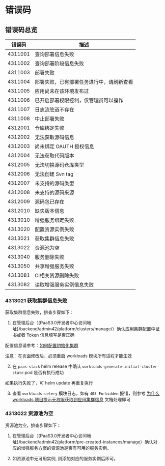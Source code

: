 # 错误码

## 错误码总览

| 错误码 | 描述 |
| - | - |
| 4311001 | 查询部署信息失败 |
| 4311002 | 查询部署阶段信息失败 |
| 4311003 | 部署失败 |
| 4311004 | 部署失败，已有部署任务进行中，请刷新查看 |
| 4311005 | 应用尚未在该环境发布过 |
| 4311006 | 已开启部署权限控制，仅管理员可以操作 |
| 4311007 | 日志流管道不存在 |
| 4311008 | 中止部署失败 |
| 4312001 | 仓库绑定失败 |
| 4312002 | 无法获取源码信息 |
| 4312003 | 尚未绑定 OAUTH 授权信息 |
| 4312004 | 无法获取代码版本 |
| 4312005 | 无法切换源码仓库类型 |
| 4312006 | 无法创建 Svn tag |
| 4312007 | 未支持的源码类型 |
| 4312008 | 未支持的源码来源 |
| 4312009 | 源码包已存在 |
| 4312010 | 缺失版本信息 |
| 4313010 | 增强服务绑定失败 |
| 4313020 | 配置资源实例失败 |
| 4313021 | 获取集群信息失败 |
| 4313022 | 资源池为空 |
| 4313040 | 服务删除失败 |
| 4313050 | 共享增强服务失败 |
| 4313081 | CI相关资源删除失败 |
| 4313082 | 读取增强服务实例信息失败 |

### 4313021 获取集群信息失败

获取集群信息失败，排查步骤如下：

1. 在管理后台（{PaaS3.0开发者中心访问地址}/backend/admin42/platform/clusters/manage/）确认应用集群配置中证书或者 Token 信息填写是否正确

配置信息请参考：[如何配置初始化集群](../../PaaS平台/应用运维文档/PaaS3/docs/configure_initial_cluster.md)

注意：在页面修改后，必须重启 workloads 模块所有进程才能生效

2. 在 `paas-stack` helm release 中确认 `workloads-generate-initial-cluster-state` pod 是否有执行成功

如果执行失败了，可 helm update 再重复执行

3. 查看 `workloads-celery` 模块日志，如有 `403 Forbidden` 报错，则参考 [为什么 workloads 项目提示无权限获取到应用集群信息](../../PaaS平台/应用运维文档/PaaS3/docs/deploy_faq.md) 文档处理即可

### 4313022 资源池为空

资源池为空，排查步骤如下：

1. 在管理后台（{PaaS3.0开发者中心访问地址}/backend/admin42/platform/pre-created-instances/manage）确认对应的增强服务方案的资源池是否有可用的服务实例。

2. 如资源池中无可用实例, 则添加对应的服务实例后即可。
